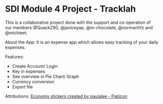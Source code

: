 # SDI Module 4 Project - Tracklah
This is a collaborative project done with the support and co-operation of our members @QuackZ90, @janiceyap, @m-chocolate, @normanhfz and @michieet. 

About the App:
It is an expense app which allows easy tracking of your daily expenses.

Features:
- Create Account/ Login
- Key in expenses
- See overview in Pie Chart/ Graph
- Currency conversion
- Export file

Attributions:
<a href="https://www.flaticon.com/free-stickers/economy" title="economy stickers">Economy stickers created by paulalee - Flaticon</a>
